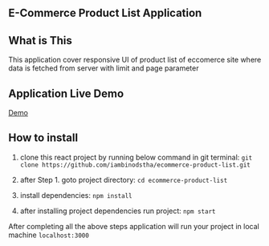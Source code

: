 ## E-Commerce Product List Application

## What is This
This application cover responsive UI of product list of eccomerce site where 
data is fetched from server with limit and page parameter
## Application Live Demo
[Demo](https://ecommerce-product-list.vercel.app/)

## How to install
1. clone this react project by running below command in git terminal:
`git clone https://github.com/iambinodstha/ecommerce-product-list.git`

2. after Step 1. goto project directory:
`cd ecommerce-product-list`

3. install dependencies:
`npm install`

4. after installing project dependencies run project:
`npm start`

After completing all the above steps application will run your project in local machine `localhost:3000`
